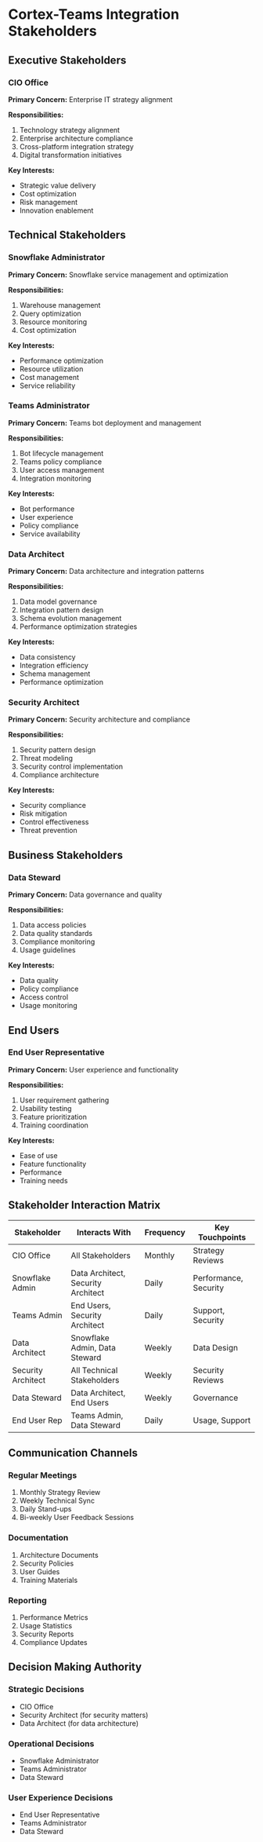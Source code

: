 # Cortex-Teams Integration Stakeholders

## Executive Stakeholders

### CIO Office
**Primary Concern:** Enterprise IT strategy alignment

**Responsibilities:**
1. Technology strategy alignment
2. Enterprise architecture compliance
3. Cross-platform integration strategy
4. Digital transformation initiatives

**Key Interests:**
- Strategic value delivery
- Cost optimization
- Risk management
- Innovation enablement

## Technical Stakeholders

### Snowflake Administrator
**Primary Concern:** Snowflake service management and optimization

**Responsibilities:**
1. Warehouse management
2. Query optimization
3. Resource monitoring
4. Cost optimization

**Key Interests:**
- Performance optimization
- Resource utilization
- Cost management
- Service reliability

### Teams Administrator
**Primary Concern:** Teams bot deployment and management

**Responsibilities:**
1. Bot lifecycle management
2. Teams policy compliance
3. User access management
4. Integration monitoring

**Key Interests:**
- Bot performance
- User experience
- Policy compliance
- Service availability

### Data Architect
**Primary Concern:** Data architecture and integration patterns

**Responsibilities:**
1. Data model governance
2. Integration pattern design
3. Schema evolution management
4. Performance optimization strategies

**Key Interests:**
- Data consistency
- Integration efficiency
- Schema management
- Performance optimization

### Security Architect
**Primary Concern:** Security architecture and compliance

**Responsibilities:**
1. Security pattern design
2. Threat modeling
3. Security control implementation
4. Compliance architecture

**Key Interests:**
- Security compliance
- Risk mitigation
- Control effectiveness
- Threat prevention

## Business Stakeholders

### Data Steward
**Primary Concern:** Data governance and quality

**Responsibilities:**
1. Data access policies
2. Data quality standards
3. Compliance monitoring
4. Usage guidelines

**Key Interests:**
- Data quality
- Policy compliance
- Access control
- Usage monitoring

## End Users

### End User Representative
**Primary Concern:** User experience and functionality

**Responsibilities:**
1. User requirement gathering
2. Usability testing
3. Feature prioritization
4. Training coordination

**Key Interests:**
- Ease of use
- Feature functionality
- Performance
- Training needs

## Stakeholder Interaction Matrix

| Stakeholder | Interacts With | Frequency | Key Touchpoints |
|-------------|----------------|-----------|-----------------|
| CIO Office | All Stakeholders | Monthly | Strategy Reviews |
| Snowflake Admin | Data Architect, Security Architect | Daily | Performance, Security |
| Teams Admin | End Users, Security Architect | Daily | Support, Security |
| Data Architect | Snowflake Admin, Data Steward | Weekly | Data Design |
| Security Architect | All Technical Stakeholders | Weekly | Security Reviews |
| Data Steward | Data Architect, End Users | Weekly | Governance |
| End User Rep | Teams Admin, Data Steward | Daily | Usage, Support |

## Communication Channels

### Regular Meetings
1. Monthly Strategy Review
2. Weekly Technical Sync
3. Daily Stand-ups
4. Bi-weekly User Feedback Sessions

### Documentation
1. Architecture Documents
2. Security Policies
3. User Guides
4. Training Materials

### Reporting
1. Performance Metrics
2. Usage Statistics
3. Security Reports
4. Compliance Updates

## Decision Making Authority

### Strategic Decisions
- CIO Office
- Security Architect (for security matters)
- Data Architect (for data architecture)

### Operational Decisions
- Snowflake Administrator
- Teams Administrator
- Data Steward

### User Experience Decisions
- End User Representative
- Teams Administrator
- Data Steward
